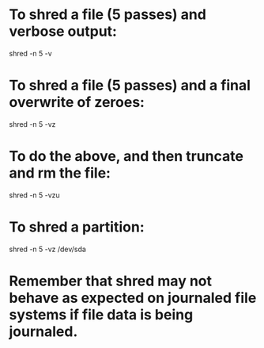 # To shred a file (5 passes) and verbose output:

shred -n 5 -v <file>

# To shred a file (5 passes) and a final overwrite of zeroes:

shred -n 5 -vz <file>

# To do the above, and then truncate and rm the file:

shred -n 5 -vzu <file>

# To shred a partition:

shred -n 5 -vz /dev/sda

# Remember that shred may not behave as expected on journaled file systems if file data is being journaled.

